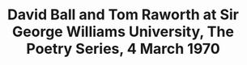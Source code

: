 ---
layout: manifest
title: David Ball and Tom Raworth at Sir George Williams University, The Poetry Series,
  4 March 1970
manifest_name: david-ball-and-tom-raworth-at-sir-george-williams-university-the-poetry-series-4-march-1970

---